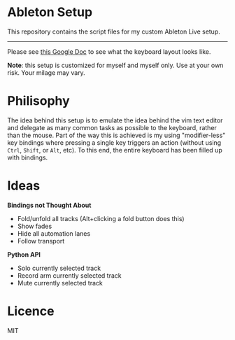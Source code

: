 # Ableton Setup

This repository contains the script files for my custom Ableton Live setup.

---

Please see [this Google Doc](https://docs.google.com/document/d/16h_llFn-s47aXnty1sprniB3rZckKB9ZNEPinA6k88U/edit?usp=sharing) to see what the keyboard layout looks like.

**Note**: this setup is customized for myself and myself only. Use at your own risk. Your milage may vary.

# Philisophy

The idea behind this setup is to emulate the idea behind the vim text editor and delegate as many common tasks as possible to the keyboard, rather than the mouse. Part of the way this is achieved is my using "modifier-less" key bindings where pressing a single key triggers an action (without using `Ctrl`, `Shift`, or `Alt`, etc). To this end, the entire keyboard has been filled up with bindings.

# Ideas

**Bindings not Thought About**

- Fold/unfold all tracks (Alt+clicking a fold button does this)
- Show fades
- Hide all automation lanes
- Follow transport

**Python API**

- Solo currently selected track
- Record arm currently selected track
- Mute currently selected track

# Licence

MIT
